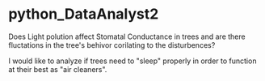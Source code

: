 # python_DataAnalyst2
Does Light polution affect Stomatal Conductance in trees and are there 
fluctations in the tree's behivor corilating to the disturbences? <br>

I would like to analyze if trees need to "sleep" properly in order
to function at their best as "air cleaners".

